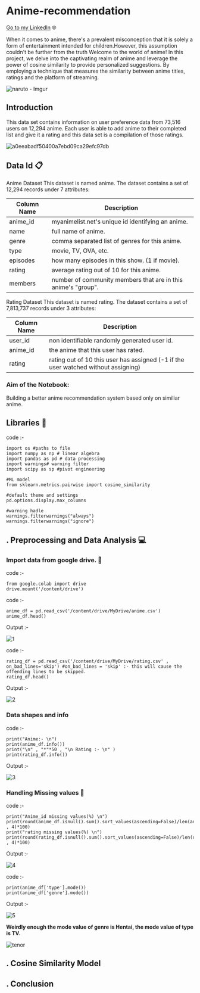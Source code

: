 # Anime-recommendation

[Go to my LinkedIn](https://www.linkedin.com/in/lawrence-mondal/) 🌐

When it comes to anime, there's a prevalent misconception that it is solely a form of entertainment intended for children.However, this assumption couldn't be further from the truth
Welcome to the world of anime! In this project, we delve into the captivating realm of anime and leverage the power of cosine similarity to provide personalized suggestions. By employing a technique that measures the similarity between anime titles, ratings and the platform of streaming.

![naruto - Imgur](https://github.com/023lawrence/Anime-recommendation/assets/66831315/d5820404-1b7e-4522-b2a3-432b40459436)

## Introduction

This data set contains information on user preference data from 73,516 users on 12,294 anime. Each user is able to add anime to their completed list and give it a rating and this data set is a compilation of those ratings.

![a0eeabadf50400a7ebd09ca29efc97db](https://github.com/023lawrence/Anime-recommendation/assets/66831315/86d1f109-a41c-4a9d-92bf-8b0fbe97bac4)

## Data Id 📋

Anime Dataset
This dataset is named anime. The dataset contains a set of 12,294 records under 7 attributes:

| Column Name | Description |
| --- | --- |
| anime_id | myanimelist.net's unique id identifying an anime. |
| name | full name of anime. |
| genre | comma separated list of genres for this anime. |
| type | movie, TV, OVA, etc. |
| episodes | how many episodes in this show. (1 if movie). |
| rating	| average rating out of 10 for this anime. |
| members	|number of community members that are in this anime's "group". |

Rating Dataset
This dataset is named rating. The dataset contains a set of 7,813,737 records under 3 attributes:

| Column Name| Description | 
| --- | --- |
| user_id | non identifiable randomly generated user id. | 
| anime_id | the anime that this user has rated. |
| rating	| rating out of 10 this user has assigned (-1 if the user watched without assigning) |


### Aim of the Notebook:
Building a better anime recommendation system based only on similiar anime.

## Libraries 📘

code :- 
```
import os #paths to file
import numpy as np # linear algebra
import pandas as pd # data processing
import warnings# warning filter
import scipy as sp #pivot engineering

#ML model
from sklearn.metrics.pairwise import cosine_similarity

#default theme and settings
pd.options.display.max_columns

#warning hadle
warnings.filterwarnings("always")
warnings.filterwarnings("ignore")
```

## . Preprocessing and Data Analysis 💻
### Import data from google drive. 📂
code :- 
```
from google.colab import drive
drive.mount('/content/drive')
```
code :- 
```
anime_df = pd.read_csv('/content/drive/MyDrive/anime.csv')
anime_df.head()
```
Output :- 

![1](https://github.com/023lawrence/Anime-recommendation/assets/66831315/652a724d-cf53-4922-b948-a3fddd7e9160)

code :- 
```
rating_df = pd.read_csv('/content/drive/MyDrive/rating.csv' ,  on_bad_lines='skip') #on_bad_lines = 'skip' :- this will cause the offending lines to be skipped.
rating_df.head()
```
Output :- 

![2](https://github.com/023lawrence/Anime-recommendation/assets/66831315/35c66596-2045-45f4-9095-accf6459616e)

### Data shapes and info
code :- 
```
print("Anime:- \n")
print(anime_df.info())
print("\n" , "*"*50 , "\n Rating :- \n" )
print(rating_df.info())
```
Output :- 

![3](https://github.com/023lawrence/Anime-recommendation/assets/66831315/ee68bfd6-e92f-4b9a-a4b2-b67d6672fd3f)

### Handling Missing values 🚫
code :- 
```
print("Anime_id missing values(%) \n")
print(round(anime_df.isnull().sum().sort_values(ascending=False)/len(anime_df.index) , 4)*100)
print("rating missing values(%) \n")
print(round(rating_df.isnull().sum().sort_values(ascending=False)/len(rating_df.index) , 4)*100)
```
Output :- 

![4](https://github.com/023lawrence/Anime-recommendation/assets/66831315/90030721-a905-47b8-83a2-e86e32e784e9)

code :- 
```
print(anime_df['type'].mode())
print(anime_df['genre'].mode())
```
Output :- 

![5](https://github.com/023lawrence/Anime-recommendation/assets/66831315/424a1b58-0c58-414e-ba67-7d7fcef99bdc)

**Weirdly enough the mode value of genre is Hentai, the mode value of type is TV.**

![tenor](https://github.com/023lawrence/Anime-recommendation/assets/66831315/2681c7f9-5493-4bf1-ad07-dd47eb16f689)

## . Cosine Similarity Model
## . Conclusion




	




